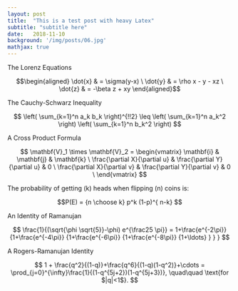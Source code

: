 ```yaml
---
layout: post
title:  "This is a test post with heavy Latex"
subtitle: "subtitle here"
date:   2018-11-10
background: '/img/posts/06.jpg'
mathjax: true
---
```


The Lorenz Equations

$$\begin{aligned} \dot{x} & = \sigma(y-x) \ \dot{y} & = \rho x - y - xz \ \dot{z} & = -\beta z + xy \end{aligned}$$

The Cauchy-Schwarz Inequality

$$ \left( \sum_{k=1}^n a_k b_k \right)^{!!2} \leq \left( \sum_{k=1}^n a_k^2 \right) \left( \sum_{k=1}^n b_k^2 \right) $$

A Cross Product Formula

$$ \mathbf{V}_1 \times \mathbf{V}_2 = \begin{vmatrix} \mathbf{i} & \mathbf{j} & \mathbf{k} \ \frac{\partial X}{\partial u} & \frac{\partial Y}{\partial u} & 0 \ \frac{\partial X}{\partial v} & \frac{\partial Y}{\partial v} & 0 \ \end{vmatrix} $$

The probability of getting (k) heads when flipping (n) coins is:

$$P(E) = {n \choose k} p^k (1-p)^{ n-k} $$

An Identity of Ramanujan

$$ \frac{1}{(\sqrt{\phi \sqrt{5}}-\phi) e^{\frac25 \pi}} = 1+\frac{e^{-2\pi}} {1+\frac{e^{-4\pi}} {1+\frac{e^{-6\pi}} {1+\frac{e^{-8\pi}} {1+\ldots} } } } $$

A Rogers-Ramanujan Identity

$$ 1 + \frac{q^2}{(1-q)}+\frac{q^6}{(1-q)(1-q^2)}+\cdots = \prod_{j=0}^{\infty}\frac{1}{(1-q^{5j+2})(1-q^{5j+3})}, \quad\quad \text{for $|q|<1$}. $$